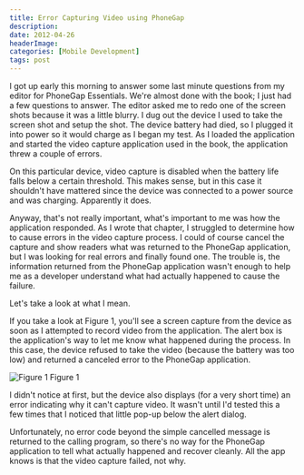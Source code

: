 ```yaml
---
title: Error Capturing Video using PhoneGap
description: 
date: 2012-04-26
headerImage: 
categories: [Mobile Development]
tags: post
---
```


I got up early this morning to answer some last minute questions from my editor for PhoneGap Essentials. We're almost done with the book; I just had a few questions to answer. The editor asked me to redo one of the screen shots because it was a little blurry. I dug out the device I used to take the screen shot and setup the shot. The device battery had died, so I plugged it into power so it would charge as I began my test. As I loaded the application and started the video capture application used in the book, the application threw a couple of errors.

On this particular device, video capture is disabled when the battery life falls below a certain threshold. This makes sense, but in this case it shouldn't have mattered since the device was connected to a power source and was charging. Apparently it does.

Anyway, that's not really important, what's important to me was how the application responded. As I wrote that chapter, I struggled to determine how to cause errors in the video capture process. I could of course cancel the capture and show readers what was returned to the PhoneGap application, but I was looking for real errors and finally found one. The trouble is, the information returned from the PhoneGap application wasn't enough to help me as a developer understand what had actually happened to cause the failure.

Let's take a look at what I mean.

If you take a look at Figure 1, you'll see a screen capture from the device as soon as I attempted to record video from the application. The alert box is the application's way to let me know what happened during the process. In this case, the device refused to take the video (because the battery was too low) and returned a canceled error to the PhoneGap application.

![Figure 1](/images/2012/phonegap_video_capture_1.png)
Figure 1

I didn't notice at first, but the device also displays (for a very short time) an error indicating why it can't capture video. It wasn't until I'd tested this a few times that I noticed that little pop-up below the alert dialog.

Unfortunately, no error code beyond the simple cancelled message is returned to the calling program, so there's no way for the PhoneGap application to tell what actually happened and recover cleanly. All the app knows is that the video capture failed, not why.